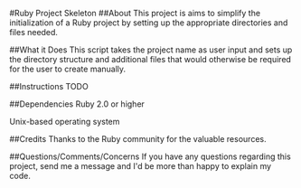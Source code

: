 #Ruby Project Skeleton
##About
This project is aims to simplify the initialization of a Ruby project by setting up the appropriate directories and files needed.

##What it Does
This script takes the project name as user input and sets up the directory structure and additional files that would otherwise be required for the user to create manually.

##Instructions
TODO

##Dependencies
Ruby 2.0 or higher

Unix-based operating system

##Credits
Thanks to the Ruby community for the valuable resources.

##Questions/Comments/Concerns
If you have any questions regarding this project, send me a message and I'd be more than happy to explain my code.

